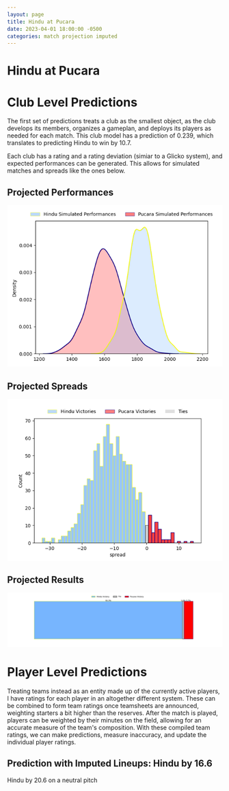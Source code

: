 ```yaml
---  
layout: page  
title: Hindu at Pucara  
date: 2023-04-01 18:00:00 -0500  
categories: match projection imputed  
---
```

# Hindu at Pucara

# Club Level Predictions


The first set of predictions treats a club as the smallest object, as the club develops its members, organizes a gameplan, and deploys its players as needed for each match. This club model has a prediction of 0.239, which translates to predicting Hindu to win by 10.7.

Each club has a rating and a rating deviation (simiar to a Glicko system), and expected performances can be generated. This allows for simulated matches and spreads like the ones below.
## Projected Performances


![Projected Performances](plots/performances_2023-04-01-Pucara-Hindu.png)
## Projected Spreads


![Projected Spreads](plots/spreads_2023-04-01-Pucara-Hindu.png)
## Projected Results


![Projected Results](plots/resultbar_2023-04-01-Pucara-Hindu.png)
# Player Level Predictions


Treating teams instead as an entity made up of the currently active players, I have ratings for each player in an altogether different system. These can be combined to form team ratings once teamsheets are announced, weighting starters a bit higher than the reserves. After the match is played, players can be weighted by their minutes on the field, allowing for an accurate measure of the team's composition. With these compiled team ratings, we can make predictions, measure inaccuracy, and update the individual player ratings.
## Prediction with Imputed Lineups: Hindu by 16.6


Hindu by 20.6 on a neutral pitch

